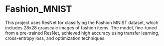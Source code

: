 # Fashion_MNIST
This project uses ResNet for classifying the Fashion MNIST dataset, which includes 28x28 grayscale images of fashion items. The model, fine-tuned from a pre-trained ResNet, achieved high accuracy using transfer learning, cross-entropy loss, and optimization techniques.

